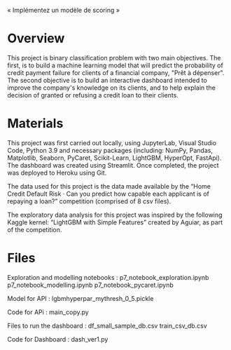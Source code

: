 « Implémentez un modèle de scoring »

# Overview 

This project is binary classification problem with two main objectives. The first, is to build a machine learning model that will predict the probability of credit payment failure for clients of a financial company, "Prêt à dépenser". The second objective is to build an interactive dashboard intended to improve the company's knowledge on its clients, and to help explain the decision of granted or refusing a credit loan to their clients.  

# Materials 

This project was first carried out locally, using JupyterLab, Visual Studio Code, Python 3.9 and necessary packages (including: NumPy, Pandas, Matplotlib, Seaborn, PyCaret, Scikit-Learn, LightGBM, HyperOpt, FastApi). The dashboard was created using Streamlit. Once completed, the project was deployed to Heroku using Git. 

The data used for this project is the data made available by the “Home Credit Default Risk · Can you predict how capable each applicant is of repaying a loan?” competition (comprised of 8 csv files). 

The exploratory data analysis for this project was inspired by the following Kaggle kernel: “LightGBM with Simple Features” created by Aguiar, as part of the competition. 

# Files

Exploration and modelling notebooks : 
p7_notebook_exploration.ipynb
p7_notebook_modelling.ipynb
p7_notebook_pycaret.ipynb

Model for API : 
lgbmhyperpar_mythresh_0_5.pickle

Code for APi : main_copy.py

Files to run the dashboard : 
df_small_sample_db.csv
train_csv_db.csv

Code for Dashboard : 
dash_ver1.py

